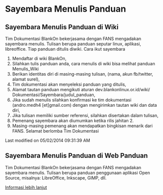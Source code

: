 # Sayembara Menulis Panduan

## Sayembara Menulis Panduan di Wiki
Tim Dokumentasi BlankOn bekerjasama dengan FANS mengadakan sayembara menulis.
Tulisan berupa panduan seputar linux, aplikasi, libreoffice. Tiap panduan
ditulis diwiki. Cara ikut sayembara
   1. Mendaftar di wiki BlankOn,
   2. Silahkan tulis panduan anda, cara menulis di wiki bisa melihat panduan
      Menulis_Wiki
   3. Berikan identitas diri di masing-masing tulisan, (nama, akun fb/twitter,
      alamat surel),
   4. Tim dokumentasi akan menyeleksi panduan yang ditulis,
   5. Alamat tautan panduan mengikuti aturan dev.blankonlinux.or.id/wiki/
      Dokumentasi/Sayembara/judul_panduan,
   6. Jika sudah menulis silahkan konfirmasi ke tim dokumentasi (andro.medh4
      [et]gmail.com) dengan mengirimkan tautan wiki dan data diri,
   7. Jika tulisan memiliki sumber referensi, silahkan disertakan dalam
      tulisan,
   8. Pemenang sayembara akan diumumkan ketika rilis jahitan 2.
   9. Masing-masing pemenang akan mendapatkan bingkisan menarik dari FANS.
Selamat berlomba
Tim Dokumentasi

Last modified on 05/02/2014 09:31:39 AM

## Sayembara Menulis Panduan di Web Panduan
Tim Dokumentasi BlankOn bekerjasama dengan FANS mengadakan sayembara menulis. Tulisan berupa panduan penggunaan aplikasi Open Source, misalnya: LibreOffice, Inkscape, GIMP, dll.

[Informasi lebih lanjut](http://panduan.blankonlinux.or.id/umum/sayembara-menulis/)



